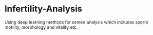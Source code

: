 # Infertility-Analysis
 Using deep learning methods for semen analysis which includes sperm motility, morphology and vitality etc.
